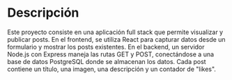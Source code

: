 # Descripción

Este proyecto consiste en una aplicación full stack que permite visualizar y publicar posts. En el frontend, se utiliza React para capturar datos desde un formulario y mostrar los posts existentes. En el backend, un servidor Node.js con Express maneja las rutas GET y POST, conectándose a una base de datos PostgreSQL donde se almacenan los datos. Cada post contiene un título, una imagen, una descripción y un contador de "likes".
